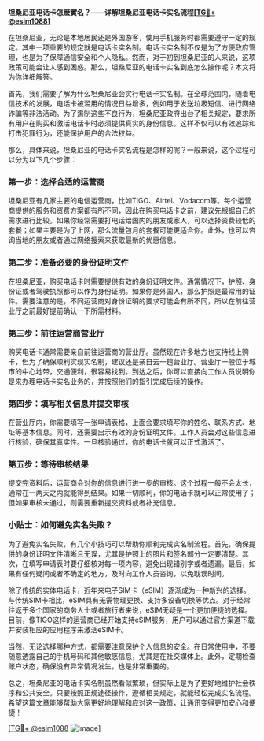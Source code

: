 **坦桑尼亚电话卡怎麽實名？——详解坦桑尼亚电话卡实名流程[[TG💪+ @esim1088](https://t.me/s/esim1088)]**

在坦桑尼亚，无论是本地居民还是外国游客，使用手机服务时都需要遵守一定的规定。其中一项重要的规定就是电话卡实名制。电话卡实名制不仅是为了方便政府管理，也是为了保障通信安全和个人隐私。然而，对于初到坦桑尼亚的人来说，这项政策可能会让人感到困惑。那么，坦桑尼亚的电话卡实名到底怎么操作呢？本文将为你详细解答。

首先，我们需要了解为什么坦桑尼亚会实行电话卡实名制。在全球范围内，随着电信技术的发展，电话卡被滥用的情况日益增多，例如用于发送垃圾短信、进行网络诈骗等非法活动。为了遏制这些不良行为，坦桑尼亚政府出台了相关规定，要求所有用户在购买和激活电话卡时必须提供真实的身份信息。这样不仅可以有效追踪和打击犯罪行为，还能保护用户的合法权益。

那么，具体来说，坦桑尼亚的电话卡实名流程是怎样的呢？一般来说，这个过程可以分为以下几个步骤：

### 第一步：选择合适的运营商

坦桑尼亚有几家主要的电信运营商，比如TIGO、Airtel、Vodacom等。每个运营商提供的服务和资费方案都有所不同，因此在购买电话卡之前，建议先根据自己的需求进行比较。如果你经常需要打电话给国内的朋友或家人，可以选择资费较低的套餐；如果主要是为了上网，那么流量包月的套餐可能更适合你。此外，也可以咨询当地的朋友或者通过网络搜索来获取最新的优惠信息。

### 第二步：准备必要的身份证明文件

在坦桑尼亚，购买电话卡时需要提供有效的身份证明文件。通常情况下，护照、身份证或者驾驶执照都可以作为身份证明。如果你是外国人，那么护照是最常用的证件。需要注意的是，不同运营商对身份证明的要求可能会有所不同，所以在前往营业厅之前最好提前确认一下所需材料。

### 第三步：前往运营商营业厅

购买电话卡通常需要亲自前往运营商的营业厅。虽然现在许多地方也支持线上购卡，但为了确保顺利实现实名制，建议还是亲自去一趟营业厅。营业厅一般位于城市的中心地带，交通便利，很容易找到。到达之后，你可以直接向工作人员说明你是来办理电话卡实名业务的，并按照他们的指引完成后续的操作。

### 第四步：填写相关信息并提交审核

在营业厅内，你需要填写一张申请表格，上面会要求填写你的姓名、联系方式、地址等基本信息。同时，还需要出示有效的身份证明文件。工作人员会对这些信息进行核验，确保其真实性。一旦核验通过，你的电话卡就可以正式激活了。

### 第五步：等待审核结果

提交完资料后，运营商会对你的信息进行进一步的审核。这个过程一般不会太长，通常在一两天之内就能得到结果。如果一切顺利，你的电话卡就可以正常使用了；但如果审核未通过，则需要重新提交资料或者补充信息。

### 小贴士：如何避免实名失败？

为了避免实名失败，有几个小技巧可以帮助你顺利完成实名制流程。首先，确保提供的身份证明文件清晰且无误，尤其是护照上的照片和签名部分一定要清楚。其次，在填写申请表时要仔细核对每一项内容，避免出现错别字或者遗漏。最后，如果有任何疑问或者不确定的地方，及时向工作人员咨询，以免耽误时间。

除了传统的实体电话卡，近年来电子SIM卡（eSIM）逐渐成为一种新兴的选择。与传统SIM卡相比，eSIM具有无需物理更换、支持多设备切换等优点。对于经常往返于多个国家的商务人士或者旅行者来说，eSIM无疑是一个更加便捷的选择。目前，像TIGO这样的运营商已经开始支持eSIM服务，用户可以通过官方渠道下载并安装相应的应用程序来激活eSIM卡。

当然，无论选择哪种方式，都需要注意保护个人信息的安全。在日常使用中，不要随意透露自己的手机号码和其他敏感信息，尤其是在社交媒体上。此外，定期检查账户状态，确保没有异常情况发生，也是非常重要的。

总之，坦桑尼亚的电话卡实名制虽然看似繁琐，但实际上是为了更好地维护社会秩序和公共安全。只要按照正规途径操作，遵循相关规定，就能轻松完成实名流程。希望这篇文章能够帮助大家更好地理解和应对这一政策，让通讯变得更加安心和便捷！

[[TG💪+ @esim1088](https://t.me/s/esim1088) ![Image](https://i.postimg.cc/4NQfJmqS/Snipaste-2025-05-13-00-14-12.png)]